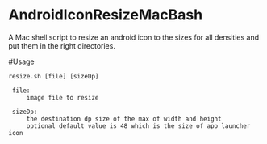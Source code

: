 # AndroidIconResizeMacBash
A Mac shell script to resize an android icon to the sizes for all densities and put them in the right directories.

#Usage

 ```
 resize.sh [file] [sizeDp]

  file: 
      image file to resize
      
  sizeDp: 
      the destination dp size of the max of width and height
      optional default value is 48 which is the size of app launcher icon 
```
